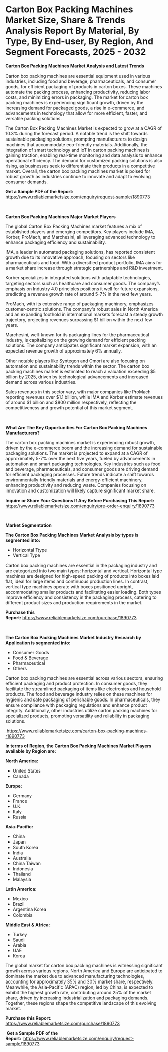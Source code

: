 <p><h1>Carton Box Packing Machines Market Size, Share & Trends Analysis Report By Material, By Type, By End-user, By Region, And Segment Forecasts, 2025 - 2032</h1></p><p><strong>Carton Box Packing Machines Market Analysis and Latest Trends</strong></p>
<p><p>Carton box packing machines are essential equipment used in various industries, including food and beverage, pharmaceuticals, and consumer goods, for efficient packaging of products in carton boxes. These machines automate the packing process, enhancing productivity, reducing labor costs, and minimizing errors in packaging. The market for carton box packing machines is experiencing significant growth, driven by the increasing demand for packaged goods, a rise in e-commerce, and advancements in technology that allow for more efficient, faster, and versatile packing solutions.</p><p>The Carton Box Packing Machines Market is expected to grow at a CAGR of 10.3% during the forecast period. A notable trend is the shift towards sustainable packaging solutions, prompting manufacturers to design machines that accommodate eco-friendly materials. Additionally, the integration of smart technology and IoT in carton packing machines is gaining traction, enabling real-time monitoring and data analysis to enhance operational efficiency. The demand for customized packing solutions is also rising, as businesses seek to differentiate their products in a competitive market. Overall, the carton box packing machines market is poised for robust growth as industries continue to innovate and adapt to evolving consumer demands.</p></p>
<p><strong>Get a Sample PDF of the Report:&nbsp;</strong> <a href="https://www.reliablemarketsize.com/enquiry/request-sample/1890773?utm_campaign=2796&utm_medium=2&utm_source=Github&utm_content=ia&utm_term=12042025&utm_id=carton-box-packing-machines">https://www.reliablemarketsize.com/enquiry/request-sample/1890773</a></p>
<p>&nbsp;</p>
<p><strong>Carton Box Packing Machines Major Market Players</strong></p>
<p><p>The global Carton Box Packing Machines market features a mix of established players and emerging competitors. Key players include IMA, Korber, ProMach, and Marchesini, all leveraging advanced technology to enhance packaging efficiency and sustainability. </p><p>IMA, a leader in automated packaging solutions, has reported consistent growth due to its innovative approach, focusing on sectors like pharmaceuticals and food. With a diversified product portfolio, IMA aims for a market share increase through strategic partnerships and R&D investment.</p><p>Korber specializes in integrated solutions with adaptable technologies, targeting sectors such as healthcare and consumer goods. The company’s emphasis on Industry 4.0 principles positions it well for future expansions, predicting a revenue growth rate of around 5-7% in the next few years.</p><p>ProMach, with its extensive range of packaging machinery, emphasizes customer-centric solutions. The company's robust sales in North America and an expanding foothold in international markets forecast a steady growth trajectory, projecting revenues surpassing $1 billion within the next few years.</p><p>Marchesini, well-known for its packaging lines for the pharmaceutical industry, is capitalizing on the growing demand for efficient packing solutions. The company anticipates significant market expansion, with an expected revenue growth of approximately 6% annually.</p><p>Other notable players like Syntegon and Omori are also focusing on automation and sustainability trends within the sector. The carton box packing machines market is estimated to reach a valuation exceeding $5 billion by 2025, driven by technological advancements and increased demand across various industries. </p><p>Sales revenues in this sector vary, with major companies like ProMach reporting revenues over $1.1 billion, while IMA and Korber estimate revenues of around $1 billion and $800 million respectively, reflecting the competitiveness and growth potential of this market segment.</p></p>
<p>&nbsp;</p>
<p><strong>What Are The Key Opportunities For Carton Box Packing Machines Manufacturers?</strong></p>
<p><p>The carton box packing machines market is experiencing robust growth, driven by the e-commerce boom and the increasing demand for sustainable packaging solutions. The market is projected to expand at a CAGR of approximately 5-7% over the next five years, fueled by advancements in automation and smart packaging technologies. Key industries such as food and beverage, pharmaceuticals, and consumer goods are driving demand for efficient packaging processes. Future trends indicate a shift towards environmentally friendly materials and energy-efficient machinery, enhancing productivity and reducing waste. Companies focusing on innovation and customization will likely capture significant market share.</p></p>
<p><strong>Inquire or Share Your Questions If Any Before Purchasing This Report:</strong> <a href="https://www.reliablemarketsize.com/enquiry/pre-order-enquiry/1890773?utm_campaign=2796&utm_medium=2&utm_source=Github&utm_content=ia&utm_term=12042025&utm_id=carton-box-packing-machines">https://www.reliablemarketsize.com/enquiry/pre-order-enquiry/1890773</a></p>
<p>&nbsp;</p>
<p><strong>Market Segmentation</strong></p>
<p><strong>The Carton Box Packing Machines Market Analysis by types is segmented into:</strong></p>
<p><ul><li>Horizontal Ttype</li><li>Vertical Type</li></ul></p>
<p><p>Carton box packing machines are essential in the packaging industry and are categorized into two main types: horizontal and vertical. Horizontal type machines are designed for high-speed packing of products into boxes laid flat, ideal for large items and continuous production lines. In contrast, vertical type machines operate with boxes positioned upright, accommodating smaller products and facilitating easier loading. Both types improve efficiency and consistency in the packaging process, catering to different product sizes and production requirements in the market.</p></p>
<p><strong>Purchase this Report:&nbsp;</strong><a href="https://www.reliablemarketsize.com/purchase/1890773?utm_campaign=2796&utm_medium=2&utm_source=Github&utm_content=ia&utm_term=12042025&utm_id=carton-box-packing-machines">https://www.reliablemarketsize.com/purchase/1890773</a></p>
<p>&nbsp;</p>
<p><strong>The Carton Box Packing Machines Market Industry Research by Application is segmented into:</strong></p>
<p><ul><li>Consumer Goods</li><li>Food & Beverage</li><li>Pharmaceutical</li><li>Others</li></ul></p>
<p><p>Carton box packing machines are essential across various sectors, ensuring efficient packaging and product protection. In consumer goods, they facilitate the streamlined packaging of items like electronics and household products. The food and beverage industry relies on these machines for hygienic and safe packaging of perishable goods. In pharmaceuticals, they ensure compliance with packaging regulations and enhance product integrity. Additionally, other industries utilize carton packing machines for specialized products, promoting versatility and reliability in packaging solutions.</p></p>
<p><a href="https://www.reliablemarketsize.com/carton-box-packing-machines-r1890773?utm_campaign=2796&utm_medium=2&utm_source=Github&utm_content=ia&utm_term=12042025&utm_id=carton-box-packing-machines">&nbsp;https://www.reliablemarketsize.com/carton-box-packing-machines-r1890773</a></p>
<p><strong>In terms of Region, the Carton Box Packing Machines Market Players available by Region are:</strong></p>
<p>
    <p> <strong> North America: </strong>
        <ul>
            <li>United States</li>
            <li>Canada</li>
        </ul>
        </p> 
    <p> <strong> Europe: </strong>
        <ul>
            <li>Germany</li>
            <li>France</li>
            <li>U.K.</li>
            <li>Italy</li>
            <li>Russia</li>
        </ul>
        </p> 
    <p> <strong> Asia-Pacific: </strong>
        <ul>
            <li>China</li>
            <li>Japan</li>
            <li>South Korea</li>
            <li>India</li>
            <li>Australia</li>
            <li>China Taiwan</li>
            <li>Indonesia</li>
            <li>Thailand</li>
            <li>Malaysia</li>
        </ul>
        </p> 
    <p> <strong> Latin America: </strong>
        <ul>
            <li>Mexico</li>
            <li>Brazil</li>
            <li>Argentina Korea</li>
            <li>Colombia</li>
        </ul>
        </p> 
    <p> <strong> Middle East & Africa: </strong>
        <ul>
            <li>Turkey</li>
            <li>Saudi</li>
            <li>Arabia</li>
            <li>UAE</li>
            <li>Korea</li>
        </ul>
    </p>
    </p>
<p><p>The global market for carton box packing machines is witnessing significant growth across various regions. North America and Europe are anticipated to dominate the market due to advanced manufacturing technologies, accounting for approximately 35% and 30% market share, respectively. Meanwhile, the Asia-Pacific (APAC) region, led by China, is expected to exhibit the highest growth rate, contributing around 25% of the market share, driven by increasing industrialization and packaging demands. Together, these regions shape the competitive landscape of this evolving market.</p></p>
<p><strong>Purchase this Report: </strong><a href="https://www.reliablemarketsize.com/purchase/1890773?utm_campaign=2796&utm_medium=2&utm_source=Github&utm_content=ia&utm_term=12042025&utm_id=carton-box-packing-machines">https://www.reliablemarketsize.com/purchase/1890773</a></p>
<p>&nbsp;<strong>Get a Sample PDF of the Report:&nbsp;&nbsp;</strong><a href="https://www.reliablemarketsize.com/enquiry/request-sample/1890773?utm_campaign=2796&utm_medium=2&utm_source=Github&utm_content=ia&utm_term=12042025&utm_id=carton-box-packing-machines">https://www.reliablemarketsize.com/enquiry/request-sample/1890773</a></p>
<p><strong></strong></p>
<p><p></p><p></p><p></p></p>